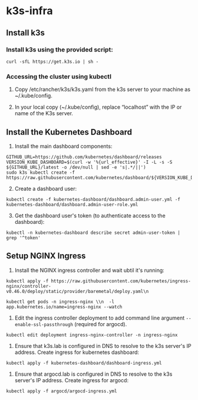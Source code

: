 # k3s-infra

## Install k3s

### Install k3s using the provided script:
   ```
   curl -sfL https://get.k3s.io | sh -
   ```

### Accessing the cluster using kubectl

1. Copy /etc/rancher/k3s/k3s.yaml from the k3s server to your machine as ~/.kube/config.

2. In your local copy (~/.kube/config), replace “localhost” with the IP or name of the K3s server.

## Install the Kubernetes Dashboard

1. Install the main dashboard components:
```
GITHUB_URL=https://github.com/kubernetes/dashboard/releases
VERSION_KUBE_DASHBOARD=$(curl -w '%{url_effective}' -I -L -s -S ${GITHUB_URL}/latest -o /dev/null | sed -e 's|.*/||')
sudo k3s kubectl create -f https://raw.githubusercontent.com/kubernetes/dashboard/${VERSION_KUBE_DASHBOARD}/aio/deploy/recommended.yaml
```

2. Create a dashboard user:
```
kubectl create -f kubernetes-dashboard/dashboard.admin-user.yml -f kubernetes-dashboard/dashboard.admin-user-role.yml
```

3. Get the dashboard user's token (to authenticate access to the dashboard):
```
kubectl -n kubernetes-dashboard describe secret admin-user-token | grep '^token'
```

## Setup NGINX Ingress

1. Install the NGINX ingress controller and wait ubtil it's running:
```
kubectl apply -f https://raw.githubusercontent.com/kubernetes/ingress-nginx/controller-v0.46.0/deploy/static/provider/baremetal/deploy.yaml\n

kubectl get pods -n ingress-nginx \\n  -l app.kubernetes.io/name=ingress-nginx --watch
```
1. Edit the ingress controller deployment to add command line argument `--enable-ssl-passthrough` (required for argocd).
```
kubectl edit deployment ingress-nginx-controller -n ingress-nginx
```
1. Ensure that k3s.lab is configured in DNS to resolve to the k3s server's IP address. Create ingress for kubernetes dashboard:
```
kubectl apply -f kubernetes-dashboard/dashboard-ingress.yml
```
1. Ensure that argocd.lab is configured in DNS to resolve to the k3s server's IP address. Create ingress for argocd:
```
kubectl apply -f argocd/argocd-ingress.yml
```


